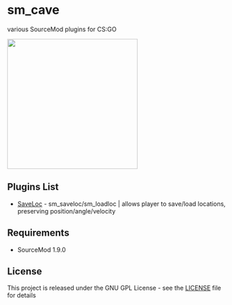 # sm_cave
various SourceMod plugins for CS:GO

<img src="https://i.imgur.com/KgsyLdb.png" width="300" height="300">

## Plugins List
* [SaveLoc](./saveloc) - sm_saveloc/sm_loadloc | allows player to save/load locations, preserving position/angle/velocity  

## Requirements
* SourceMod 1.9.0  

## License
This project is released under the GNU GPL License - see the [LICENSE](LICENSE) file for details  